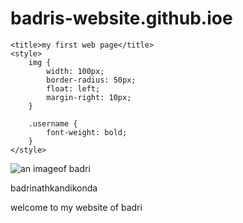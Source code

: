 # badris-website.github.ioe



<!DOCTYPE html>
<html lang="en">

<head>
<meta charset="UTF-8">
<meta name ="viewport" content="width=device-width, initial-scale=1.0">


    <title>my first web page</title>
    <style>
        img {
            width: 100px;
            border-radius: 50px;
            float: left;
            margin-right: 10px;
        }

        .username {
            font-weight: bold;
        }
    </style>
</head>

<body>
    <img src="https://www.google.com/url?sa=i&url=https%3A%2F%2Fes-la.facebook.com%2Fmonikaupadhyayjaishreeradhe%2Fposts%2F636555723700089%2F&psig=AOvVaw3Vkfr2rDGUk1IUHdDt3eeo&ust=1630503513438000&source=images&cd=vfe&ved=0CAsQjRxqFwoTCPj6-PKw2_ICFQAAAAAdAAAAABAJ" alt="an imageof badri">
    <p class="username">badrinathkandikonda</p>
    <p>welcome to my website of badri</p>
</body>

</html>